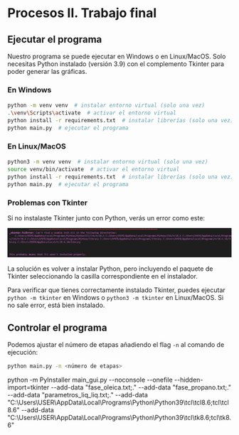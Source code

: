 # Procesos II. Trabajo final

## Ejecutar el programa

Nuestro programa se puede ejecutar en Windows o en Linux/MacOS. Solo necesitas Python instalado (versión 3.9) con el complemento Tkinter para poder generar las gráficas.

### En Windows

```bash
python -m venv venv  # instalar entorno virtual (solo una vez)
.\venv\Scripts\activate  # activar el entorno virtual
python install -r requirements.txt  # instalar librerías (solo una vez)
python main.py  # ejecutar el programa
```

### En Linux/MacOS

```bash
python3 -m venv venv  # instalar entorno virtual (solo una vez)
source venv/bin/activate  # activar el entorno virtual
python install -r requirements.txt  # instalar librerías (solo una vez)
python main.py  # ejecutar el programa
```

### Problemas con Tkinter

Si no instalaste Tkinter junto con Python, verás un error como este:

![alt](readme_images/tkinter.png)

La solución es volver a instalar Python, pero incluyendo el paquete de Tkinter seleccionando la casilla correspondiente en el instalador.

Para verificar que tienes correctamente instalado Tkinter, puedes ejecutar `python -m tkinter` en Windows o `python3 -m tkinter` en Linux/MacOS. Si no sale error, está bien instalado.

## Controlar el programa

Podemos ajustar el número de etapas añadiendo el flag `-n` al comando de ejecución:

```bash
python main.py -n <número de etapas>
```

python -m PyInstaller main_gui.py --noconsole --onefile --hidden-import=tkinter --add-data "fase_oleica.txt;." --add-data "fase_propano.txt;." --add-data "parametros_liq_liq.txt;." --add-data "C:\Users\USER\AppData\Local\Programs\Python\Python39\tcl\tcl8.6;tcl\tcl8.6" --add-data "C:\Users\USER\AppData\Local\Programs\Python\Python39\tcl\tk8.6;tcl\tk8.6"
